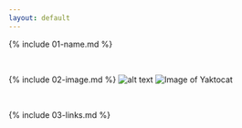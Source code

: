 ```yaml
---
layout: default
---
```


{% include 01-name.md %}

<br>

{% include 02-image.md %}
![alt text](https://octodex.github.com/images/yaktocat.png)
![Image of Yaktocat](https://octodex.github.com/images/yaktocat.png)

<br>

{% include 03-links.md %}

